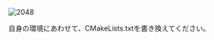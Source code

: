 ![2048](https://github.com/K-Zenigata/2048_SFML/assets/114846454/d6b280cb-e3bb-4d81-adf0-a619ea78d8a8)

自身の環境にあわせて、CMakeLists.txtを書き換えてください。
